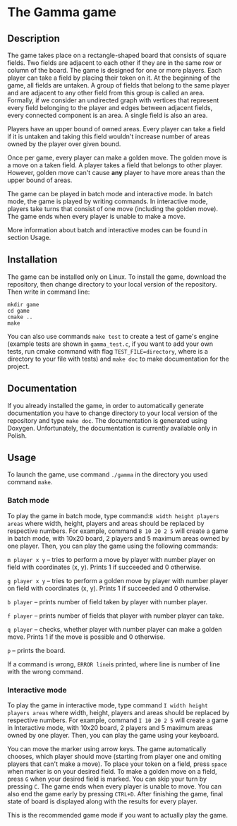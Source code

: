 # The Gamma game
## Description
The game takes place on a rectangle-shaped board that consists of square fields. 
Two fields are adjacent to each other if they are in the same row or column of the board.
The game is designed for one or more players. Each player can take a field by placing their token on it. At the beginning of the game, all fields are untaken. 
A group of fields that belong to the same player and are adjacent to any other field from this group is called an area. 
Formally, if we consider an undirected graph with vertices that represent every field belonging to the player and edges between adjacent fields, 
every connected component is an area. A single field is also an area.

Players have an upper bound of owned areas. 
Every player can take a field if it is untaken and taking this field wouldn't increase number of areas owned by the player over given bound.

Once per game, every player can make a golden move. The golden move is a move on a taken field. 
A player takes a field that belongs to other player. However, golden move can't cause **any** player to have more areas than the upper bound of areas.

The game can be played in batch mode and interactive mode. 
In batch mode, the game is played by writing commands. 
In interactive mode, players take turns that consist of one move (including the golden move). The game ends when every player is unable to make a move.

More information about batch and interactive modes can be found in section Usage.

## Installation
The game can be installed only on Linux. To install the game, download the repository, then change directory to your local version of the repository. 
Then write in command line:
```
mkdir game
cd game
cmake ..
make
```
You can also use commands `make test` to create a test of game's engine (example tests are shown in `gamma_test.c`, if you want to add your own tests, 
run cmake command with flag `TEST_FILE=directory`, where <directory> is a directory to your file with tests) and `make doc` to make documentation for the project.

## Documentation
If you already installed the game, in order to automatically generate documentation you have to change directory to your local version of the repository and type ```make doc```. The documentation is generated using Doxygen.
Unfortunately, the documentation is currently available only in Polish.

## Usage
To launch the game, use command ```./gamma``` in the directory you used command ```make```. 

### Batch mode
To play the game in batch mode, type command:```B width height players areas``` where width, height, players and areas should be replaced by respective numbers. For example, command ```B 10 20 2 5``` will create a game in batch mode, with 10x20 board, 2 players and 5 maximum areas owned by one player. Then, you can play the game using the following commands: 
  
```m player x y``` – tries to perform a move by player with number player on field with coordinates (x, y). Prints 1 if succeeded and 0 otherwise.

```g player x y``` – tries to perform a golden move by player with number player on field with coordinates (x, y). Prints 1 if succeeded and 0 otherwise.

```b player``` – prints number of field taken by player with number player.

```f player``` – prints number of fields that player with number player can take.

```q player``` – checks, whether player with number player can make a golden move. Prints 1 if the move is possible and 0 otherwise.

```p``` – prints the board.

If a command is wrong, ```ERROR line```is printed, where line is number of line with the wrong command.

### Interactive mode

To play the game in interactive mode, type command ```I width height players areas``` where width, height, players and areas should be replaced by respective numbers. For example, command ```I 10 20 2 5``` will create a game in Interactive mode, with 10x20 board, 2 players and 5 maximum areas owned by one player. Then, you can play the game using your keyboard. 

You can move the marker using arrow keys. The game automatically chooses, which player should move (starting from player one and omiting players that can't make a move). To place your token on a field, press ```space``` when marker is on your desired field. To make a golden move on a field, press ```G``` when your desired field is marked. You can skip your turn by pressing ```C```. The game ends when every player is unable to move. You can also end the game early by pressing ```CTRL+D```. After finishing the game, final state of board is displayed along with the results for every player.

This is the recommended game mode if you want to actually play the game.
